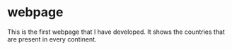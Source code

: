 # webpage

This is the first webpage that I have developed. It shows the countries that are present in every continent.
